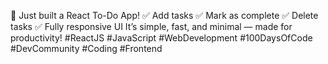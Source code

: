 🚀 Just built a React To-Do App!
✅ Add tasks
✅ Mark as complete
✅ Delete tasks
✅ Fully responsive UI
It’s simple, fast, and minimal — made for productivity!
#ReactJS #JavaScript #WebDevelopment #100DaysOfCode #DevCommunity #Coding #Frontend
